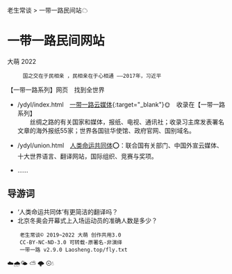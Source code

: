 老生常谈 > 一带一路民间站☁

一带一路民间网站
================
大萌 2022

		 国之交在于民相亲 ，民相亲在于心相通 ——2017年，习近平

【一带一路系列】网页　找到全世界  

  + /ydyl/index.html　[一带一路云媒体](ydyl){:target="_blank"}🌞　收录在【一带一路系列】  
　　丝绸之路的有关国家和媒体，报纸、电视、通讯社；收录习主席发表署名文章的海外报纸55家；世界各国驻华使馆、政府官网、国别域名。

  + /ydyl/union.html　[人类命运共同体](ydyl/union)⭕：联合国有关部门、中国外宣云媒体、十大世界语言、翻译网站，国际组织、竞赛与奖项。

  + ……


导游词
------

+ ‘人类命运共同体’有更简洁的翻译吗？
+ 北京冬奥会开幕式上入场运动员的准确人数是多少？


```
	老生常谈© 2019~2022 大萌 创作共用3.0
	CC-BY-NC-ND-3.0 可转载-原署名-非演绎
	一带一路 v2.9.0	Laosheng.top/fly.txt
```

☁️🌧️🌤 ⛅ 🌩 ⊙💧
